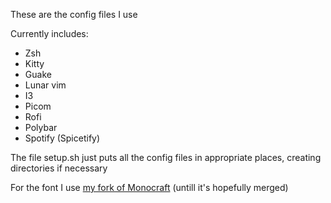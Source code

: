 These are the config files I use

Currently includes:
- Zsh
- Kitty
- Guake
- Lunar vim
- I3
- Picom
- Rofi
- Polybar
- Spotify (Spicetify)

The file setup.sh just puts all the config files in appropriate places, creating directories if necessary

For the font I use [my fork of Monocraft](https://github.com/Ciubix8513/Monocraft) (untill it's hopefully merged)
